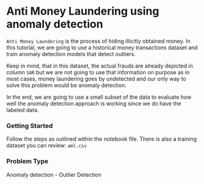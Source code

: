 # Anti Money Laundering using anomaly detection

`Anti Money Laundering` is the process of hiding illicitly obtained money. In this tutorial, we are going to use a historical money transactions dataset and train anomaly detection models that detect outliers. 

Keep in mind, that in this dataset, the actual frauds are already depicted in column `SAR` but we are not going to use that information on purpose as in most cases, money laundering goes by undetected and our only way to solve this problem would be anomaly detection. 

In the end, we are going to use a small subset of the data to evaluate how well the anomaly detection approach is working since we do have the labeled data.

### Getting Started

Follow the steps as outlined within the notebook file. There is also a training dataset you can review: `aml.csv`

### Problem Type
Anomaly detection - Outlier Detection